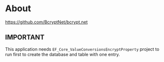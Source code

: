 ﻿# About

https://github.com/BcryptNet/bcrypt.net


## IMPORTANT

This application needs `EF_Core_ValueConversionsEncryptProperty` project to run first to create the database and table with one entry.


